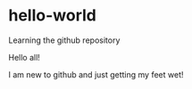 # hello-world
Learning the github repository

Hello all!

I am new to github and just getting my feet wet!
